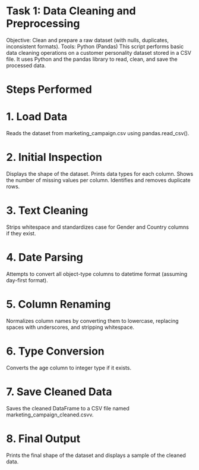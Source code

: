 # Task 1: Data Cleaning and Preprocessing
Objective: Clean and prepare a raw dataset (with nulls, duplicates, inconsistent formats).
Tools: Python (Pandas)
This script performs basic data cleaning operations on a customer personality dataset stored in a CSV file. It uses Python and the pandas library to read, clean, and save the processed data.

# Steps Performed
# 1. Load Data
Reads the dataset from marketing_campaign.csv using pandas.read_csv().

# 2. Initial Inspection
Displays the shape of the dataset.
Prints data types for each column.
Shows the number of missing values per column.
Identifies and removes duplicate rows.

# 3. Text Cleaning
Strips whitespace and standardizes case for Gender and Country columns if they exist.

# 4. Date Parsing
Attempts to convert all object-type columns to datetime format (assuming day-first format).

# 5. Column Renaming
Normalizes column names by converting them to lowercase, replacing spaces with underscores, and stripping whitespace.

# 6. Type Conversion
Converts the age column to integer type if it exists.

# 7. Save Cleaned Data
Saves the cleaned DataFrame to a CSV file named marketing_campaign_cleaned.csvv.

# 8. Final Output
Prints the final shape of the dataset and displays a sample of the cleaned data.
